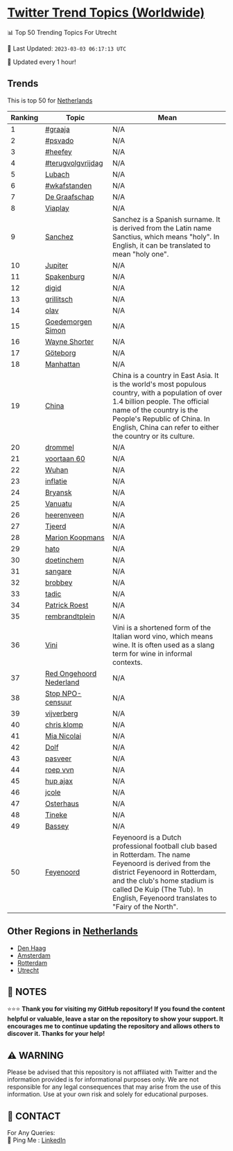 [Twitter Trend Topics (Worldwide)](https://github.com/ErcinDedeoglu/Twitter-Trend-Topics)
==========


📊 Top 50 Trending Topics For Utrecht

📆 Last Updated: `2023-03-03 06:17:13 UTC`

🔧 Updated every 1 hour!


## Trends

This is top 50 for [Netherlands](</Netherlands>)

| Ranking | Topic | Mean |
| ------- | ------------ | ------------ |
| 1 | [#graaja](http://twitter.com/search?q=%23graaja) | N/A |
| 2 | [#psvado](http://twitter.com/search?q=%23psvado) | N/A |
| 3 | [#heefey](http://twitter.com/search?q=%23heefey) | N/A |
| 4 | [#terugvolgvrijdag](http://twitter.com/search?q=%23terugvolgvrijdag) | N/A |
| 5 | [Lubach](http://twitter.com/search?q=Lubach) | N/A |
| 6 | [#wkafstanden](http://twitter.com/search?q=%23wkafstanden) | N/A |
| 7 | [De Graafschap](http://twitter.com/search?q=De+Graafschap) | N/A |
| 8 | [Viaplay](http://twitter.com/search?q=Viaplay) | N/A |
| 9 | [Sanchez](http://twitter.com/search?q=Sanchez) | Sanchez is a Spanish surname. It is derived from the Latin name Sanctius, which means "holy". In English, it can be translated to mean "holy one". |
| 10 | [Jupiter](http://twitter.com/search?q=Jupiter) | N/A |
| 11 | [Spakenburg](http://twitter.com/search?q=Spakenburg) | N/A |
| 12 | [digid](http://twitter.com/search?q=digid) | N/A |
| 13 | [grillitsch](http://twitter.com/search?q=grillitsch) | N/A |
| 14 | [olav](http://twitter.com/search?q=olav) | N/A |
| 15 | [Goedemorgen Simon](http://twitter.com/search?q=Goedemorgen+Simon) | N/A |
| 16 | [Wayne Shorter](http://twitter.com/search?q=Wayne+Shorter) | N/A |
| 17 | [Göteborg](http://twitter.com/search?q=G%c3%b6teborg) | N/A |
| 18 | [Manhattan](http://twitter.com/search?q=Manhattan) | N/A |
| 19 | [China](http://twitter.com/search?q=China) | China is a country in East Asia. It is the world's most populous country, with a population of over 1.4 billion people. The official name of the country is the People's Republic of China. In English, China can refer to either the country or its culture. |
| 20 | [drommel](http://twitter.com/search?q=drommel) | N/A |
| 21 | [voortaan 60](http://twitter.com/search?q=voortaan+60) | N/A |
| 22 | [Wuhan](http://twitter.com/search?q=Wuhan) | N/A |
| 23 | [inflatie](http://twitter.com/search?q=inflatie) | N/A |
| 24 | [Bryansk](http://twitter.com/search?q=Bryansk) | N/A |
| 25 | [Vanuatu](http://twitter.com/search?q=Vanuatu) | N/A |
| 26 | [heerenveen](http://twitter.com/search?q=heerenveen) | N/A |
| 27 | [Tjeerd](http://twitter.com/search?q=Tjeerd) | N/A |
| 28 | [Marion Koopmans](http://twitter.com/search?q=Marion+Koopmans) | N/A |
| 29 | [hato](http://twitter.com/search?q=hato) | N/A |
| 30 | [doetinchem](http://twitter.com/search?q=doetinchem) | N/A |
| 31 | [sangare](http://twitter.com/search?q=sangare) | N/A |
| 32 | [brobbey](http://twitter.com/search?q=brobbey) | N/A |
| 33 | [tadic](http://twitter.com/search?q=tadic) | N/A |
| 34 | [Patrick Roest](http://twitter.com/search?q=Patrick+Roest) | N/A |
| 35 | [rembrandtplein](http://twitter.com/search?q=rembrandtplein) | N/A |
| 36 | [Vini](http://twitter.com/search?q=Vini) | Vini is a shortened form of the Italian word vino, which means wine. It is often used as a slang term for wine in informal contexts. |
| 37 | [Red Ongehoord Nederland](http://twitter.com/search?q=Red+Ongehoord+Nederland) | N/A |
| 38 | [Stop NPO-censuur](http://twitter.com/search?q=Stop+NPO-censuur) | N/A |
| 39 | [vijverberg](http://twitter.com/search?q=vijverberg) | N/A |
| 40 | [chris klomp](http://twitter.com/search?q=chris+klomp) | N/A |
| 41 | [Mia Nicolai](http://twitter.com/search?q=Mia+Nicolai) | N/A |
| 42 | [Dolf](http://twitter.com/search?q=Dolf) | N/A |
| 43 | [pasveer](http://twitter.com/search?q=pasveer) | N/A |
| 44 | [roep vvn](http://twitter.com/search?q=roep+vvn) | N/A |
| 45 | [hup ajax](http://twitter.com/search?q=hup+ajax) | N/A |
| 46 | [jcole](http://twitter.com/search?q=jcole) | N/A |
| 47 | [Osterhaus](http://twitter.com/search?q=Osterhaus) | N/A |
| 48 | [Tineke](http://twitter.com/search?q=Tineke) | N/A |
| 49 | [Bassey](http://twitter.com/search?q=Bassey) | N/A |
| 50 | [Feyenoord](http://twitter.com/search?q=Feyenoord) | Feyenoord is a Dutch professional football club based in Rotterdam. The name Feyenoord is derived from the district Feyenoord in Rotterdam, and the club's home stadium is called De Kuip (The Tub). In English, Feyenoord translates to "Fairy of the North". |



## Other Regions in [Netherlands](</Netherlands>)

* [Den Haag](</Netherlands/Den Haag.md>)
* [Amsterdam](</Netherlands/Amsterdam.md>)
* [Rotterdam](</Netherlands/Rotterdam.md>)
* [Utrecht](</Netherlands/Utrecht.md>)



## 📝 NOTES

⭐⭐⭐ **Thank you for visiting my GitHub repository! If you found the content helpful or valuable, leave a star on the repository to show your support. It encourages me to continue updating the repository and allows others to discover it. Thanks for your help!**


## ⚠️ WARNING

Please be advised that this repository is not affiliated with Twitter and the information provided is for informational purposes only. We are not responsible for any legal consequences that may arise from the use of this information. Use at your own risk and solely for educational purposes.


## 📨 CONTACT

 For Any Queries:  
            🏓 Ping Me : [LinkedIn](https://www.linkedin.com/in/ercindedeoglu/)
